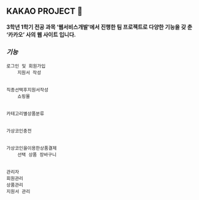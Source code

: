 ## KAKAO PROJECT :dizzy:


**3학년 1학기 전공 과목 ‘웹서비스개발’에서 진행한 팀 프로젝트로 다양한 기능을 갖 춘 ‘카카오’ 사의 웹 사이트 입니다.**


### ***기능***

	로그인 및 회원가입
		지원서 작성
		
		
	직종선택후지원서작성
		쇼핑몰
		
		
	카테고리별상품분류
	
	
	가상코인충전
	
	
	가상코인을이용한상품결제
		선택 상품 장바구니
		
		
	관리자
	회원관리
	상품관리
	지원서 관리
